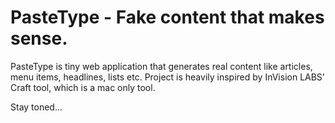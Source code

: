 # PasteType - Fake content that makes sense.

PasteType is tiny web application that generates real content like articles, menu items, headlines, lists etc.
Project is heavily inspired by InVision LABS' Craft tool, which is a mac only tool.

Stay toned...
